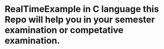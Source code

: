 # RealTimeExample in C language this Repo will help you in your semester examination or competative examination.
